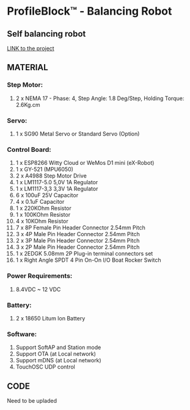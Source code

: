 # ProfileBlock™ - Balancing Robot
## Self balancing robot

[LINK to the project](https://www.thingiverse.com/thing:2269502)

## MATERIAL

### Step Motor:

1.  2 x NEMA 17 - Phase: 4, Step Angle: 1.8 Deg/Step, Holding Torque: 2.6Kg.cm

### Servo:

1.  1 x SG90 Metal Servo or Standard Servo (Option)

### Control Board:

1.    1 x ESP8266 Witty Cloud or WeMos D1 mini (eX-Robot)
2.    1 x GY-521 (MPU6050)
3.    2 x A4988 Step Motor Drive
4.    1 x LM1117-5.0 5,0V 1A Regulator
5.    1 x LM1117-3,3 3,3V 1A Regulator
6.    6 x 100uF 25V Capacitor
7.    4 x 0.1uF Capacitor
8.    1 x 220KOhm Resistor
9.    1 x 100KOhm Resistor
10.    4 x 10KOhm Resistor
11.    7 x 8P Female Pin Header Connector 2.54mm Pitch
12.    3 x 4P Male Pin Header Connector 2.54mm Pitch
13.    2 x 3P Male Pin Header Connector 2.54mm Pitch
14.    3 x 2P Male Pin Header Connector 2.54mm Pitch
15.    1 x 2EDGK 5.08mm 2P Plug-in terminal connectors set
16.    1 x Right Angle SPDT 4 Pin On-On I/O Boat Rocker Switch

### Power Requirements:

1.    8.4VDC ~ 12 VDC

### Battery:

1.    2 x 18650 Litum Ion Battery

### Software:

1.    Support SoftAP and Station mode
2.    Support OTA (at Local network)
3.    Support mDNS (at Local network)
4.    TouchOSC UDP control

## CODE

Need to be upladed
